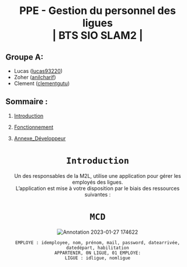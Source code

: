 <div align="center">

# PPE - Gestion du personnel des ligues <br> | BTS SIO SLAM2 |

</div>



## Groupe A:

-   Lucas ([lucas93220](https://github.com/lucas93220))
-   Zoher ([anilcharif](https://github.com/Anilcharif))
-   Clement ([clementgutu](https://github.com/clementgutu))

## Sommaire :

1. [Introduction](#Introduction)

2. [Fonctionnement](#Fonctionnement)

3. [Annexe_Développeur](#Annexe_Développeur)

<div align="center">

# `Introduction`
Un des responsables de la M2L, utilise une application pour gérer les employés des ligues. <br>
L’application est mise à votre disposition par le biais des ressources suivantes :



<div align="center">



# `MCD`


   ![Annotation 2023-01-27 174622](https://user-images.githubusercontent.com/98174097/215144780-54c14476-bd26-4372-9a95-608349dd46ca.png)
    <br>



    EMPLOYE : idemployee, nom, prénom, mail, password, datearrivée, datedépart, habilitation
    APPARTENIR, 0N LIGUE, 01 EMPLOYE:
    LIGUE : idligue, nomligue

 
